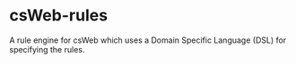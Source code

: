 # csWeb-rules
A rule engine for csWeb which uses a Domain Specific Language (DSL) for specifying the rules.

